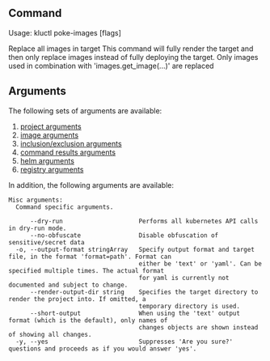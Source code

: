 <!-- This comment is uncommented when auto-synced to www-kluctl.io

---
title: "poke-images"
linkTitle: "poke-images"
weight: 10
description: >
    poke-images command
---
-->

## Command
<!-- BEGIN SECTION "poke-images" "Usage" false -->
Usage: kluctl poke-images [flags]

Replace all images in target
This command will fully render the target and then only replace images instead of fully
deploying the target. Only images used in combination with 'images.get_image(...)' are
replaced

<!-- END SECTION -->

## Arguments
The following sets of arguments are available:
1. [project arguments](./common-arguments.md#project-arguments)
1. [image arguments](./common-arguments.md#image-arguments)
1. [inclusion/exclusion arguments](./common-arguments.md#inclusionexclusion-arguments)
1. [command results arguments](./common-arguments.md#command-results-arguments)
1. [helm arguments](./common-arguments.md#helm-arguments)
1. [registry arguments](./common-arguments.md#registry-arguments)

In addition, the following arguments are available:
<!-- BEGIN SECTION "poke-images" "Misc arguments" true -->
```
Misc arguments:
  Command specific arguments.

      --dry-run                     Performs all kubernetes API calls in dry-run mode.
      --no-obfuscate                Disable obfuscation of sensitive/secret data
  -o, --output-format stringArray   Specify output format and target file, in the format 'format=path'. Format can
                                    either be 'text' or 'yaml'. Can be specified multiple times. The actual format
                                    for yaml is currently not documented and subject to change.
      --render-output-dir string    Specifies the target directory to render the project into. If omitted, a
                                    temporary directory is used.
      --short-output                When using the 'text' output format (which is the default), only names of
                                    changes objects are shown instead of showing all changes.
  -y, --yes                         Suppresses 'Are you sure?' questions and proceeds as if you would answer 'yes'.

```
<!-- END SECTION -->